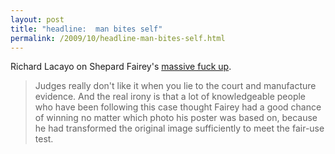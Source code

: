 ```yaml
---
layout: post
title: "headline:  man bites self"
permalink: /2009/10/headline-man-bites-self.html
---
```


<p>Richard Lacayo on Shepard Fairey&#39;s <a href="http://lookingaround.blogs.time.com/2009/10/19/shepard-fairey-hopeless/">massive fuck up</a>.</p>

<blockquote>Judges really don&#39;t like it when you lie to the court and manufacture evidence.  And the real irony is that a lot of knowledgeable people who have been following this case thought Fairey had a good chance of winning no matter which photo his poster was based on, because he had  transformed the original image sufficiently to meet the fair-use test.</blockquote>


